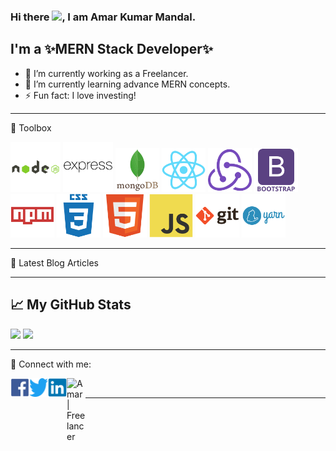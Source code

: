 ### Hi there <img src="https://raw.githubusercontent.com/MartinHeinz/MartinHeinz/master/wave.gif" width="30px">, I am Amar Kumar Mandal.

## I'm a ✨MERN Stack Developer✨

- 🔭 I’m currently working as a Freelancer.
- 🌱 I’m currently learning advance MERN concepts.
- ⚡ Fun fact: I love investing!

---

🧰 Toolbox

<img src="https://github.com/devicons/devicon/blob/master/icons/nodejs/nodejs-original-wordmark.svg" alt="NodeJS" width="80" height="80"/> <img src="https://github.com/devicons/devicon/blob/master/icons/express/express-original-wordmark.svg" alt="ExpressJS" width="80" height="80"/> <img src="https://github.com/devicons/devicon/blob/master/icons/mongodb/mongodb-original-wordmark.svg" alt="MongoDB" width="70" height="70"/> <img src="https://github.com/devicons/devicon/blob/master/icons/react/react-original.svg" alt="react" width="70" height="70"/> <img src="https://github.com/devicons/devicon/blob/master/icons/redux/redux-original.svg" alt="redux" width="70" height="70"/> <img src="https://github.com/devicons/devicon/blob/master/icons/bootstrap/bootstrap-plain-wordmark.svg" alt="bootstrap" width="70" height="70"/> <img src="https://github.com/devicons/devicon/blob/master/icons/npm/npm-original-wordmark.svg" alt="npm" width="70" height="70"/> <img src="https://github.com/devicons/devicon/blob/master/icons/css3/css3-plain-wordmark.svg" alt="CSS" width="70" height="70"/> <img src="https://github.com/devicons/devicon/blob/master/icons/html5/html5-original.svg" alt="HTML" width="70" height="70"/> <img src="https://github.com/devicons/devicon/blob/master/icons/javascript/javascript-original.svg" alt="JavaScript" width="70" height="70"/> <img src="https://github.com/devicons/devicon/blob/master/icons/git/git-original-wordmark.svg" alt="Git" width="70" height="70"/> <img src="https://github.com/devicons/devicon/blob/master/icons/yarn/yarn-original-wordmark.svg" alt="yarn" width="70" height="70"/>

---

📘 Latest Blog Articles

---

## &#x1f4c8; My GitHub Stats

<img align="start" src="https://github-readme-stats.vercel.app/api?username=Amarmandal&show_icons=true&theme=midnight-purple&line_height=24&hide=stars&bg_color=0d1117" />

<img align="end" src="https://github-readme-stats.vercel.app/api/top-langs/?username=Amarmandal&layout=compact&theme=midnight-purple&bg_color=0d1117" />

---

🔗 Connect with me:

[<img align="left" alt="Amar | Facebook" width="30px" src="https://github.com/devicons/devicon/blob/master/icons/facebook/facebook-original.svg" />][facebook]
[<img align="left" alt="Amar | Twitter" width="30px" src="https://github.com/devicons/devicon/blob/master/icons/twitter/twitter-original.svg" />][twitter]
[<img align="left" alt="Amar | LinkedIn" width="30px" src="https://github.com/devicons/devicon/blob/master/icons/linkedin/linkedin-original.svg" />][linkedin]
[<img align="left" alt="Amar | Freelancer" width="30px" width="80px" src="https://seotoolsguru.com/wp-content/uploads/2016/03/freelancer-300x300.png" />][freelancer]

<br />

---

[facebook]: https://www.facebook.com/amar.mandal.1654
[twitter]: https://twitter.com/rockamar14
[linkedin]: https://www.linkedin.com/in/amar-mandal-4ab87b192/
[freelancer]: https://www.freelancer.com/u/Amarmandal123
